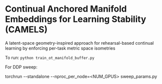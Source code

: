 # Continual Anchored Manifold Embeddings for Learning Stability (CAMELS)

A latent-space geometry-inspired approach for rehearsal-based continual learning by enforcing per-task metric space isometries 

To run: 
```python train_ot_manifold_buffer.py```


For DDP sweep: 

torchrun --standalone --nproc_per_node=<NUM_GPUS> sweep_params.py
